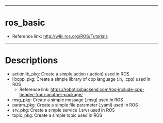 ----------------------------------------------------------------------------------------------
# ros_basic
- Reference link: http://wiki.ros.org/ROS/Tutorials

----------------------------------------------------------------------------------------------
# Descriptions
- actionlib_pkg: Create a simple action (.action) used in ROS
- libcpp_pkg: Create a simple library of cpp language (.h, .cpp) used in ROS
    + Reference link: https://roboticsbackend.com/ros-include-cpp-header-from-another-package/
- msg_pkg: Create a simple message (.msg) used in ROS
- param_pkg: Create a simple file parameter (.yaml) used in ROS
- srv_pkg: Create a simple service (.srv) used in ROS
- topic_pkg: Create a simple topic used in ROS